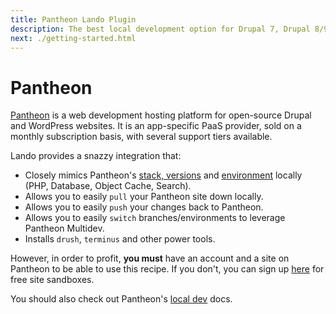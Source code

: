 ```yaml
---
title: Pantheon Lando Plugin
description: The best local development option for Drupal 7, Drupal 8/9 or WordPress sites running on Pantheon. Get Terminus and all the usual power tools plus awesome workflow automation.
next: ./getting-started.html
---
```


# Pantheon

[Pantheon](https://pantheon.io) is a web development hosting platform for open-source Drupal and WordPress websites. It is an app-specific PaaS provider, sold on a monthly subscription basis, with several support tiers available.

Lando provides a snazzy integration that:

* Closely mimics Pantheon's [stack, versions](https://docs.pantheon.io/platform/) and [environment](https://docs.pantheon.io/read-environment-config/) locally (PHP, Database, Object Cache, Search).
* Allows you to easily `pull` your Pantheon site down locally.
* Allows you to easily `push` your changes back to Pantheon.
* Allows you to easily `switch` branches/environments to leverage Pantheon Multidev. 
* Installs `drush`, `terminus` and other power tools.

However, in order to profit, **you must** have an account and a site on Pantheon to be able to use this recipe. If you don't, you can sign up [here](https://pantheon.io/register) for free site sandboxes.

You should also check out Pantheon's [local dev](https://docs.pantheon.io/guides/local-development/) docs.
